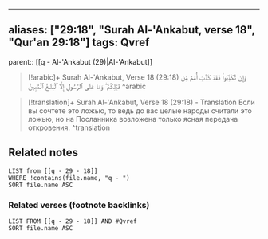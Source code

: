 
---
aliases: ["29:18", "Surah Al-'Ankabut, verse 18", "Qur'an 29:18"]
tags: Qvref
---

parent:: [[q - Al-'Ankabut (29)|Al-'Ankabut]]

> [!arabic]+ Surah Al-'Ankabut, Verse 18 (29:18)
> <span class="quran-arabic">وَإِن تُكَذِّبُوا۟ فَقَدْ كَذَّبَ أُمَمٌ مِّن قَبْلِكُمْ ۖ وَمَا عَلَى ٱلرَّسُولِ إِلَّا ٱلْبَلَـٰغُ ٱلْمُبِينُ</span>
^arabic

> [!translation]+ Surah Al-'Ankabut, Verse 18 (29:18) - Translation
> Если вы сочтете это ложью, то ведь до вас целые народы считали это ложью, но на Посланника возложена только ясная передача откровения.
^translation



## Related notes
```dataview
LIST from [[q - 29 - 18]]
WHERE !contains(file.name, "q - ")
SORT file.name ASC
```

### Related verses (footnote backlinks)
```dataview
LIST FROM [[q - 29 - 18]] AND #Qvref
SORT file.name ASC
```

